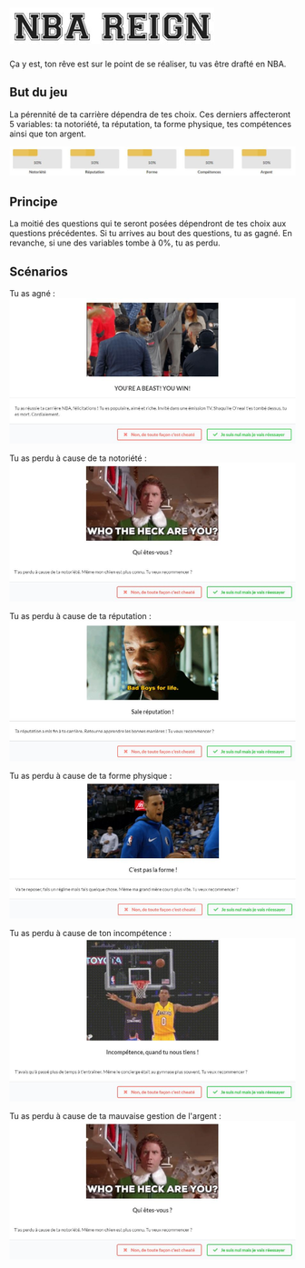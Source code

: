 # ![image demo 1](resources/nbaReign.JPG)

Ça y est, ton rêve est sur le point de se réaliser, tu vas être drafté en NBA.

## But du jeu

La pérennité de ta carrière dépendra de tes choix. Ces derniers affecteront 5 variables: ta notoriété, ta réputation, ta forme physique, tes compétences ainsi que ton argent.

![image demo 2](resources/variables.JPG)

## Principe

La moitié des questions qui te seront posées dépendront de tes choix aux questions précédentes.
Si tu arrives au bout des questions, tu as gagné. En revanche, si une des variables tombe à 0%, tu as perdu.

## Scénarios

Tu as agné :
![image demo 3](resources/gagne.JPG)

Tu as perdu à cause de ta notoriété :
![image demo 4](resources/notoriete.JPG)

Tu as perdu à cause de ta réputation :
![image demo 5](resources/reputation.JPG)

Tu as perdu à cause de ta forme physique :
![image demo 6](resources/forme.JPG)

Tu as perdu à cause de ton incompétence :
![image demo 7](resources/competences.JPG)

Tu as perdu à cause de ta mauvaise gestion de l'argent :
![image demo 8](resources/notoriete.JPG)

